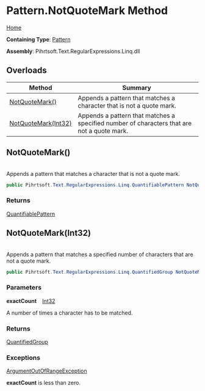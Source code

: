 # Pattern\.NotQuoteMark Method

[Home](../../../../../../README.md)

**Containing Type**: [Pattern](../README.md)

**Assembly**: Pihrtsoft\.Text\.RegularExpressions\.Linq\.dll

## Overloads

| Method | Summary |
| ------ | ------- |
| [NotQuoteMark()](#Pihrtsoft_Text_RegularExpressions_Linq_Pattern_NotQuoteMark) | Appends a pattern that matches a character that is not a quote mark\. |
| [NotQuoteMark(Int32)](#Pihrtsoft_Text_RegularExpressions_Linq_Pattern_NotQuoteMark_System_Int32_) | Appends a pattern that matches a specified number of characters that are not a quote mark\. |

## NotQuoteMark\(\) <a name="Pihrtsoft_Text_RegularExpressions_Linq_Pattern_NotQuoteMark"></a>

\
Appends a pattern that matches a character that is not a quote mark\.

```csharp
public Pihrtsoft.Text.RegularExpressions.Linq.QuantifiablePattern NotQuoteMark()
```

### Returns

[QuantifiablePattern](../../QuantifiablePattern/README.md)

## NotQuoteMark\(Int32\) <a name="Pihrtsoft_Text_RegularExpressions_Linq_Pattern_NotQuoteMark_System_Int32_"></a>

\
Appends a pattern that matches a specified number of characters that are not a quote mark\.

```csharp
public Pihrtsoft.Text.RegularExpressions.Linq.QuantifiedGroup NotQuoteMark(int exactCount)
```

### Parameters

**exactCount** &ensp; [Int32](https://docs.microsoft.com/en-us/dotnet/api/system.int32)

A number of times a character has to be matched\.

### Returns

[QuantifiedGroup](../../QuantifiedGroup/README.md)

### Exceptions

[ArgumentOutOfRangeException](https://docs.microsoft.com/en-us/dotnet/api/system.argumentoutofrangeexception)

**exactCount** is less than zero\.

